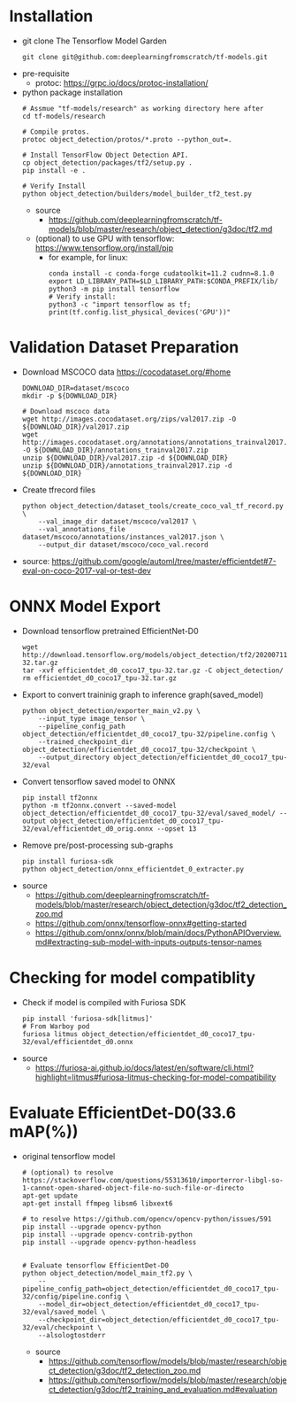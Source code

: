 # Installation
- git clone The Tensorflow Model Garden
    ```
    git clone git@github.com:deeplearningfromscratch/tf-models.git
    ```
- pre-requisite
    - protoc: https://grpc.io/docs/protoc-installation/
- python package installation
    ```
    # Assmue "tf-models/research" as working directory here after
    cd tf-models/research
    
    # Compile protos.
    protoc object_detection/protos/*.proto --python_out=.

    # Install TensorFlow Object Detection API.
    cp object_detection/packages/tf2/setup.py .
    pip install -e .

    # Verify Install
    python object_detection/builders/model_builder_tf2_test.py
    ```
    - source
        - https://github.com/deeplearningfromscratch/tf-models/blob/master/research/object_detection/g3doc/tf2.md
    - (optional) to use GPU with tensorflow: https://www.tensorflow.org/install/pip
        - for example, for linux:
            ```
            conda install -c conda-forge cudatoolkit=11.2 cudnn=8.1.0
            export LD_LIBRARY_PATH=$LD_LIBRARY_PATH:$CONDA_PREFIX/lib/
            python3 -m pip install tensorflow
            # Verify install:
            python3 -c "import tensorflow as tf; print(tf.config.list_physical_devices('GPU'))"
            ```

# Validation Dataset Preparation
- Download MSCOCO data https://cocodataset.org/#home
    ```
    DOWNLOAD_DIR=dataset/mscoco
    mkdir -p ${DOWNLOAD_DIR}

    # Download mscoco data
    wget http://images.cocodataset.org/zips/val2017.zip -O ${DOWNLOAD_DIR}/val2017.zip
    wget http://images.cocodataset.org/annotations/annotations_trainval2017.zip -O ${DOWNLOAD_DIR}/annotations_trainval2017.zip
    unzip ${DOWNLOAD_DIR}/val2017.zip -d ${DOWNLOAD_DIR}
    unzip ${DOWNLOAD_DIR}/annotations_trainval2017.zip -d ${DOWNLOAD_DIR}
    ```
- Create tfrecord files
    ```
    python object_detection/dataset_tools/create_coco_val_tf_record.py \
        --val_image_dir dataset/mscoco/val2017 \
        --val_annotations_file dataset/mscoco/annotations/instances_val2017.json \
        --output_dir dataset/mscoco/coco_val.record
    ```
- source: https://github.com/google/automl/tree/master/efficientdet#7-eval-on-coco-2017-val-or-test-dev

# ONNX Model Export
- Download tensorflow pretrained EfficientNet-D0
    ```
    wget http://download.tensorflow.org/models/object_detection/tf2/20200711/efficientdet_d0_coco17_tpu-32.tar.gz
    tar -xvf efficientdet_d0_coco17_tpu-32.tar.gz -C object_detection/
    rm efficientdet_d0_coco17_tpu-32.tar.gz
    ```
- Export to convert traininig graph to inference graph(saved_model)
    ```
    python object_detection/exporter_main_v2.py \
        --input_type image_tensor \
        --pipeline_config_path object_detection/efficientdet_d0_coco17_tpu-32/pipeline.config \
        --trained_checkpoint_dir object_detection/efficientdet_d0_coco17_tpu-32/checkpoint \
        --output_directory object_detection/efficientdet_d0_coco17_tpu-32/eval
    ```
- Convert tensorflow saved model to ONNX
    ```
    pip install tf2onnx
    python -m tf2onnx.convert --saved-model object_detection/efficientdet_d0_coco17_tpu-32/eval/saved_model/ --output object_detection/efficientdet_d0_coco17_tpu-32/eval/efficientdet_d0_orig.onnx --opset 13
    ```
- Remove pre/post-processing sub-graphs
    ```
    pip install furiosa-sdk
    python object_detection/onnx_efficientdet_0_extracter.py
    ```
- source
    - https://github.com/deeplearningfromscratch/tf-models/blob/master/research/object_detection/g3doc/tf2_detection_zoo.md
    - https://github.com/onnx/tensorflow-onnx#getting-started
    - https://github.com/onnx/onnx/blob/main/docs/PythonAPIOverview.md#extracting-sub-model-with-inputs-outputs-tensor-names

# Checking for model compatiblity
- Check if model is compiled with Furiosa SDK
    ```
    pip install 'furiosa-sdk[litmus]'
    # From Warboy pod
    furiosa litmus object_detection/efficientdet_d0_coco17_tpu-32/eval/efficientdet_d0.onnx
    ```
- source
    - https://furiosa-ai.github.io/docs/latest/en/software/cli.html?highlight=litmus#furiosa-litmus-checking-for-model-compatibility

# Evaluate EfficientDet-D0(33.6 mAP(%))
- original tensorflow model
    ```
    # (optional) to resolve https://stackoverflow.com/questions/55313610/importerror-libgl-so-1-cannot-open-shared-object-file-no-such-file-or-directo
    apt-get update
    apt-get install ffmpeg libsm6 libxext6
    
    # to resolve https://github.com/opencv/opencv-python/issues/591
    pip install --upgrade opencv-python
    pip install --upgrade opencv-contrib-python
    pip install --upgrade opencv-python-headless
    

    # Evaluate tensorflow EfficientDet-D0
    python object_detection/model_main_tf2.py \
        --pipeline_config_path=object_detection/efficientdet_d0_coco17_tpu-32/config/pipeline.config \
        --model_dir=object_detection/efficientdet_d0_coco17_tpu-32/eval/saved_model \
        --checkpoint_dir=object_detection/efficientdet_d0_coco17_tpu-32/eval/checkpoint \
        --alsologtostderr
    ```
    - source
        - https://github.com/tensorflow/models/blob/master/research/object_detection/g3doc/tf2_detection_zoo.md
        - https://github.com/tensorflow/models/blob/master/research/object_detection/g3doc/tf2_training_and_evaluation.md#evaluation
